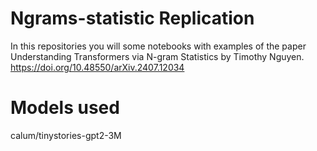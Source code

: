 # Ngrams-statistic Replication
In this repositories you will some notebooks with examples of the paper Understanding Transformers via N-gram Statistics by Timothy Nguyen.
https://doi.org/10.48550/arXiv.2407.12034

# Models used
calum/tinystories-gpt2-3M
